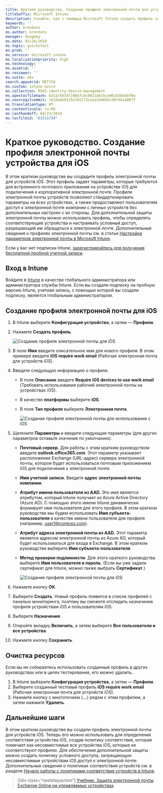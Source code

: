 ```yaml
---
title: Краткое руководство. Создание профиля электронной почты для устройств iOS
titleSuffix: Microsoft Intune
description: Узнайте, как с помощью Microsoft Intune создать профиль электронной почты устройства для безопасного подключения устройств iOS к корпоративной электронной почте.
keywords: ''
author: brenduns
ms.author: brenduns
manager: dougeby
ms.date: 03/26/2019
ms.topic: quickstart
ms.prod: ''
ms.service: microsoft-intune
ms.localizationpriority: high
ms.technology: ''
ms.assetid: ''
ms.reviewer: ''
ms.suite: ems
search.appverid: MET150
ms.custom: intune-azure
ms.collection: M365-identity-device-management
ms.openlocfilehash: b252c9d3d719847c8c0911b6cbce06c83bb4bf0e
ms.sourcegitcommit: 143dade9125e7b5173ca2a3a902bcd6f4b14067f
ms.translationtype: HT
ms.contentlocale: ru-RU
ms.lasthandoff: 04/23/2019
ms.locfileid: "61511734"
---
```

# <a name="quickstart-create-an-email-device-profile-for-ios"></a>Краткое руководство. Создание профиля электронной почты устройства для iOS

В этом кратком руководстве вы создадите профиль электронной почты для устройств iOS. Этот профиль задает параметры, которые требуются для встроенного почтового приложения на устройстве iOS для подключения к корпоративной электронной почте. Профили электронной почты устройств позволяют стандартизировать параметры на всех устройствах, а также предоставляют пользователям доступ к электронной почте компании с личных устройств без дополнительных настроек с их стороны. Для дополнительной защиты электронной почты можно использовать профиль, чтобы определять соответствующие устройства и настраивать условный доступ, разрешающий им обращаться к электронной почте. Дополнительные сведения о профилях электронной почты см. в статье [Настройка параметров электронной почты в Microsoft Intune](email-settings-configure.md).

Если у вас нет подписки Intune, [зарегистрируйтесь для получения бесплатной пробной учетной записи](free-trial-sign-up.md).

## <a name="sign-in-to-intune"></a>Вход в Intune

Войдите в [Intune](https://aka.ms/intuneportal) в качестве глобального администратора или администратора службы Intune. Если вы создали подписку на пробную версию Intune, учетная запись, с помощью которой вы создали подписку, является глобальным администратором.

## <a name="create-an-ios-email-profile"></a>Создание профиля электронной почты для iOS
1. В Intune выберите **Конфигурация устройства**, а затем — **Профили**.
2. Нажмите **Создать профиль**.
   
   ![Создание профиля электронной почты для iOS](media/quickstart-email-profile/ios-create-profile.png)

3. В поле **Имя** введите описательное имя для нового профиля. В этом примере введите **iOS require work email** (Рабочая электронная почта для устройств iOS).
4. Введите следующую информацию о профиле.
   - В поле **Описание** введите **Require iOS devices to use work email** (Требовать использования рабочей электронной почты на устройствах iOS).
   - В качестве **платформы** выберите **iOS**.
   - В поле **Тип профиля** выберите **Электронная почта**.
    
     ![Создание профиля электронной почты для использования с iOS](media/quickstart-email-profile/ios-email-profile-name.png)

5. Щелкните **Параметры** и введите следующие параметры (для других параметров оставьте значения по умолчанию).
   - **Почтовый сервер.** Для работы с этим кратким руководством введите **outlook.office365.com**. Этот параметр указывает расположение Exchange (URL-адрес) сервера электронной почты, которое будет использоваться почтовым приложением iOS для подключения к электронной почте.
   - **Имя учетной записи.** Введите **адрес электронной почты компании**.
   - **Атрибут имени пользователя из AAD.** Это имя является атрибутом, который Intune получает из Azure Active Directory (Azure AD). С помощью этого имени Intune динамически формирует имя пользователя для этого профиля. В этом кратком руководстве мы будем использовать **Имя субъекта-пользователя** в качестве имени пользователя для профиля (например, user1@contoso.com).
   - **Атрибут адреса электронной почты из AAD.** Этот параметр является адресом электронной почты из Azure AD, который будет использоваться для входа в Exchange. В этом кратком руководстве выберите **Имя субъекта-пользователя**.
   - **Метод проверки подлинности.** Для этого краткого руководства выберите **Имя пользователя и пароль**. (Если вы уже задали сертификат для Intune, можно также выбрать **Сертификат**.)
    
     ![Создание профиля электронной почты для iOS](media/quickstart-email-profile/ios-email-profile.png)

6. Нажмите кнопку **ОК**.
7. Выберите **Создать**. Новый профиль появится в списке профилей с панелью мониторинга, поэтому вы сможете отследить назначение профиля устройствам iOS и пользователям iOS.
8. Выберите **Назначения**.
9. Откройте вкладку **Включить**, а затем выберите **Все пользователи и все устройства**. 
10. Нажмите кнопку **Сохранить**.

## <a name="clean-up-resources"></a>Очистка ресурсов
Если вы не собираетесь использовать созданный профиль в других руководствах или в целях тестирования, его можно удалить.
1. В Intune выберите **Конфигурация устройства**, а затем — **Профили**.
2. Выберите созданный тестовый профиль **iOS require work email** (Рабочая электронная почта для устройств iOS).
3. Нажмите кнопку с многоточием (**...**) рядом с этим профилем, а затем нажмите **Удалить**.

## <a name="next-steps"></a>Дальнейшие шаги

В этом кратком руководстве вы создали профиль электронной почты для устройств iOS. Теперь его можно использовать для определения соответствия устройства iOS, создав политику соответствия, которая помечает как несовместимые все устройства iOS, которые не соответствуют профилю. Для обеспечения дополнительной защиты можно создать политику условного доступа, запрещающую несовместимым устройствам iOS доступ к электронной почте. Дополнительные сведения о политиках соответствия устройств см. в разделе [Начало работы с политиками соответствия устройств в Intune](device-compliance-get-started.md).

> [!div class="nextstepaction"]
> [Учебник. Защита электронной почты Exchange Online на управляемых устройствах](tutorial-protect-email-on-enrolled-devices.md)
